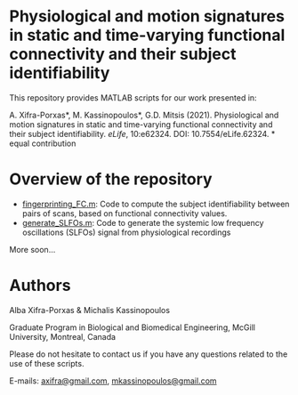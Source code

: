 # Physiological and motion signatures in static and time-varying functional connectivity and their subject identifiability

This repository provides MATLAB scripts for our work presented in:

A. Xifra-Porxas*, M. Kassinopoulos*, G.D. Mitsis (2021). Physiological and motion signatures in static and time-varying functional connectivity and their subject identifiability. _eLife_, 10:e62324. DOI: 10.7554/eLife.62324. * equal contribution

# Overview of the repository
- [fingerprinting_FC.m](fingerprinting_FC.m): Code to compute the subject identifiability between pairs of scans, based on functional connectivity values.
- [generate_SLFOs.m](generate_SLFOs.m): Code to generate the systemic low frequency oscillations (SLFOs) signal from physiological recordings

More soon...

# Authors
Alba Xifra-Porxas & Michalis Kassinopoulos

Graduate Program in Biological and Biomedical Engineering, McGill University, Montreal, Canada

Please do not hesitate to contact us if you have any questions related to the use of these scripts.

E-mails: axifra@gmail.com, mkassinopoulos@gmail.com
